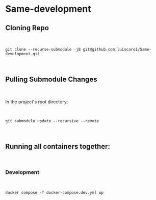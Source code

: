 # Same-development

## Cloning Repo

<br/>

`git clone --recurse-submodule -j8 git@github.com:luiscaro1/Same-development.git`

<br/>

## Pulling Submodule Changes

<br/>

In the project's root directory:

<br/>

`git submodule update --recursive --remote`

<br/>

## Running all containers together:

<br/>

### Development

<br/>

`docker compose -f docker-compose.dev.yml up`
